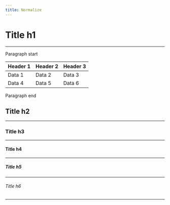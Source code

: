 ```yaml
---
title: Normalize
---
```


# Title h1
---
Paragraph start

|Header 1|Header 2|Header 3|
|--------|--------|--------|
|Data 1  |Data 2  |Data 3  |
|Data 4  |Data 5  |Data 6  |

Paragraph end

## Title h2
---
### Title h3
---
#### Title h4
---
##### Title h5
---
###### Title h6
---